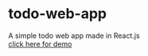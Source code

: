 # todo-web-app
A simple todo web app made in React.js
<br>
<a href="https://todoweblist.herokuapp.com"> click here for demo </a>
